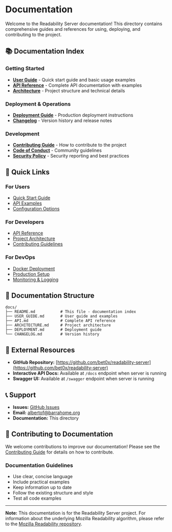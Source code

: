 # Documentation

Welcome to the Readability Server documentation! This directory contains comprehensive guides and references for using, deploying, and contributing to the project.

## 📚 Documentation Index

### Getting Started
- **[User Guide](USER_GUIDE.md)** - Quick start guide and basic usage examples
- **[API Reference](API.md)** - Complete API documentation with examples
- **[Architecture](ARCHITECTURE.md)** - Project structure and technical details

### Deployment & Operations
- **[Deployment Guide](DEPLOYMENT.md)** - Production deployment instructions
- **[Changelog](CHANGELOG.md)** - Version history and release notes

### Development
- **[Contributing Guide](../CONTRIBUTING.md)** - How to contribute to the project
- **[Code of Conduct](../CODE_OF_CONDUCT.md)** - Community guidelines
- **[Security Policy](../SECURITY.md)** - Security reporting and best practices

## 🚀 Quick Links

### For Users
- [Quick Start Guide](USER_GUIDE.md#quick-start)
- [API Examples](USER_GUIDE.md#examples)
- [Configuration Options](USER_GUIDE.md#configuration)

### For Developers
- [API Reference](API.md)
- [Project Architecture](ARCHITECTURE.md)
- [Contributing Guidelines](../CONTRIBUTING.md)

### For DevOps
- [Docker Deployment](DEPLOYMENT.md#docker-deployment)
- [Production Setup](DEPLOYMENT.md#production-deployment)
- [Monitoring & Logging](DEPLOYMENT.md#monitoring-and-logging)

## 📖 Documentation Structure

```
docs/
├── README.md           # This file - documentation index
├── USER_GUIDE.md       # User guide and examples
├── API.md              # Complete API reference
├── ARCHITECTURE.md     # Project architecture
├── DEPLOYMENT.md       # Deployment guide
└── CHANGELOG.md        # Version history
```

## 🔗 External Resources

- **GitHub Repository:** [https://github.com/bet0x/readability-server](https://github.com/bet0x/readability-server)
- **Interactive API Docs:** Available at `/docs` endpoint when server is running
- **Swagger UI:** Available at `/swagger` endpoint when server is running

## 📞 Support

- **Issues:** [GitHub Issues](https://github.com/bet0x/readability-server/issues)
- **Email:** albertof@barrahome.org
- **Documentation:** This directory

## 🤝 Contributing to Documentation

We welcome contributions to improve our documentation! Please see the [Contributing Guide](../CONTRIBUTING.md) for details on how to contribute.

### Documentation Guidelines

- Use clear, concise language
- Include practical examples
- Keep information up to date
- Follow the existing structure and style
- Test all code examples

---

**Note:** This documentation is for the Readability Server project. For information about the underlying Mozilla Readability algorithm, please refer to the [Mozilla Readability repository](https://github.com/mozilla/readability).
